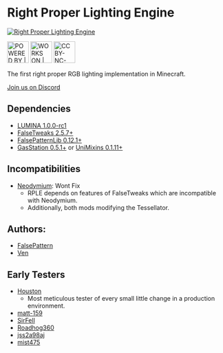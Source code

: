 # Right Proper Lighting Engine

<a rel="logo" href="https://github.com/GTMEGA/RightProperLightingEngine"><img alt="Right Proper Lighting Engine" src="https://cdn.discordapp.com/attachments/648723216747069441/1140483306991919174/rple_logo.png" /></a>

<a rel="forthebadge" href="https://forthebadge.com"><img alt="POWERED BY | OVERTIME" style="height:50px" src="https://cdn.discordapp.com/attachments/648723216747069441/1140469224452653117/powered-by-overtime.svg" /></a>
<a rel="forthebadge" href="https://forthebadge.com"><img alt="WORKS ON | MY MACHINE" style="height:50px" src="https://cdn.discordapp.com/attachments/648723216747069441/1140469224876298401/works-on-my-machine.svg" /></a>
<a rel="license" href="https://creativecommons.org/licenses/by-nc-nd/4.0"><img alt="CC BY-NC-ND 4.0)" style="height:50px" src="http://mirrors.creativecommons.org/presskit/buttons/88x31/svg/by-nc-nd.svg" /></a>

The first right proper RGB lighting implementation in Minecraft.

[Join us on Discord](https://discord.gg/h7XAeCSfbT)

## Dependencies

- [LUMINA 1.0.0-rc1](https://github.com/FalsePattern/LUMINA)
- [FalseTweaks 2.5.7+](https://github.com/FalsePattern/FalseTweaks)
- [FalsePatternLib 0.12.1+](https://github.com/FalsePattern/FalsePatternLib)
- [GasStation 0.5.1+](https://github.com/FalsePattern/GasStation)
  or [UniMixins 0.1.11+](https://github.com/LegacyModdingMC/UniMixins)

## Incompatibilities

- [Neodymium](https://github.com/makamys/Neodymium): Wont Fix
  - RPLE depends on features of FalseTweaks which are incompatible with Neodymium.
  - Additionally, both mods modifying the Tessellator.

## Authors:

- [FalsePattern](https://github.com/FalsePattern)
- [Ven](https://github.com/basdxz)

## Early Testers

- [Houston](https://github.com/Houstonruss)
  - Most meticulous tester of every small little change in a production environment.
- [matt-159](https://github.com/matt-159)
- [SirFell](https://github.com/SirFell)
- [Roadhog360](https://github.com/Roadhog360)
- [jss2a98aj](https://github.com/jss2a98aj)
- [mist475](https://github.com/mist475)
